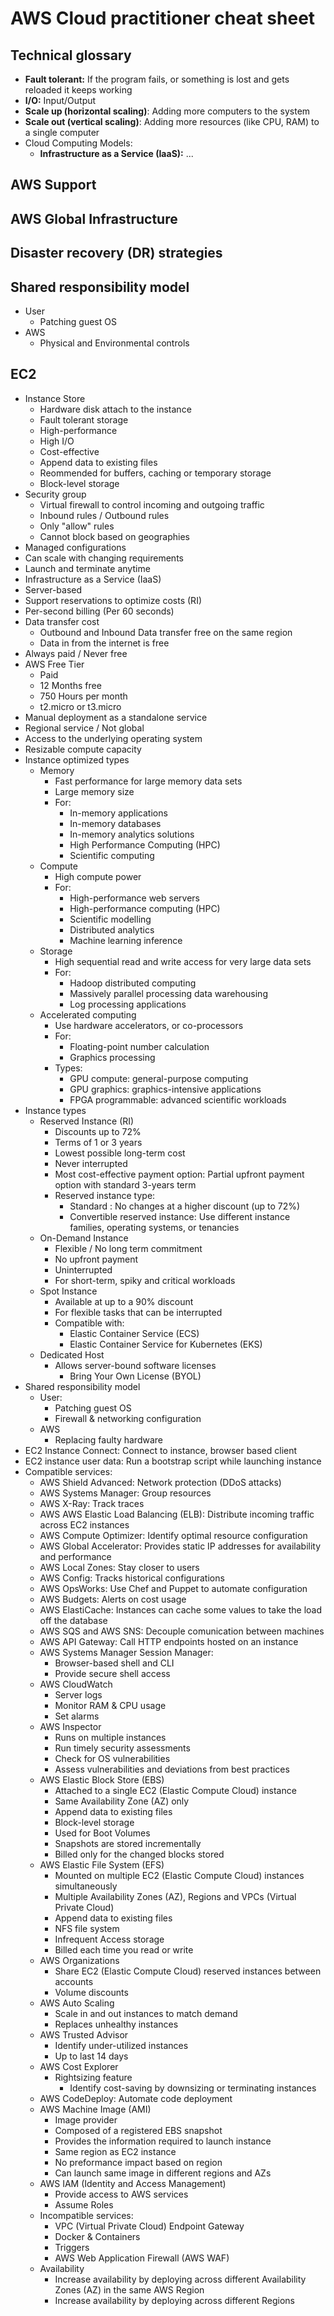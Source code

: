 # AWS Cloud practitioner cheat sheet

## Technical glossary
- **Fault tolerant:** If the program fails, or something is lost and gets reloaded it keeps working
- **I/O:** Input/Output
- **Scale up (horizontal scaling)**: Adding more computers to the system
- **Scale out (vertical scaling)**: Adding more resources (like CPU, RAM) to a single computer
- Cloud Computing Models:
  - **Infrastructure as a Service (IaaS):** ...

## AWS Support

##  AWS Global Infrastructure

## Disaster recovery (DR) strategies

## Shared responsibility model
   - User
     - Patching guest OS
   - AWS
     - Physical and Environmental controls

## EC2
- Instance Store
  - Hardware disk attach to the instance
  - Fault tolerant storage
  - High-performance
  - High I/O
  - Cost-effective
  - Append data to existing files
  - Reommended for buffers, caching or temporary storage
  - Block-level storage
- Security group
  - Virtual firewall to control incoming and outgoing traffic
  - Inbound rules / Outbound rules
  - Only "allow" rules
  - Cannot block based on geographies
- Managed configurations
- Can scale with changing requirements
- Launch and terminate anytime
- Infrastructure as a Service (IaaS)
- Server-based
- Support reservations to optimize costs (RI)
- Per-second billing (Per 60 seconds)
- Data transfer cost
  - Outbound and Inbound Data transfer free on the same region
  - Data in from the internet is free
- Always paid / Never free
- AWS Free Tier
  - Paid
  - 12 Months free
  - 750 Hours per month
  - t2.micro or t3.micro
- Manual deployment as a standalone service
- Regional service / Not global
- Access to the underlying operating system
- Resizable compute capacity
- Instance optimized types
  - Memory
    - Fast performance for  large memory data sets
    - Large memory size
    - For:
      - In-memory applications
      - In-memory databases
      - In-memory analytics solutions
      - High Performance Computing (HPC)
      - Scientific computing
  - Compute
    - High compute power
    - For:
      - High-performance web servers
      - High-performance computing (HPC)
      - Scientific modelling
      - Distributed analytics
      - Machine learning inference
  - Storage
    - High sequential read and write access for very large data sets
    - For:
      - Hadoop distributed computing
      - Massively parallel processing data warehousing
      - Log processing applications
  - Accelerated computing
    - Use hardware accelerators, or co-processors
    - For:
      - Floating-point number calculation
      - Graphics processing
    - Types:
      - GPU compute: general-purpose computing
      - GPU graphics: graphics-intensive applications
      - FPGA programmable: advanced scientific workloads
- Instance types
  - Reserved Instance (RI)
    - Discounts up to 72%
    - Terms of 1 or 3 years
    - Lowest possible long-term cost
    - Never interrupted
    - Most cost-effective payment option: Partial upfront payment option with standard 3-years term
    - Reserved instance type:
      - Standard : No changes at a higher discount (up to 72%)
      - Convertible reserved instance: Use different instance families, operating systems, or tenancies
  - On-Demand Instance
    - Flexible / No long term commitment
    - No upfront payment
    - Uninterrupted
    - For short-term, spiky and critical workloads
  - Spot Instance
    - Available at up to a 90% discount
    - For flexible tasks that can be interrupted
    - Compatible with:
      - Elastic Container Service (ECS)
      - Elastic Container Service for Kubernetes (EKS)
  - Dedicated Host
    - Allows server-bound software licenses
      - Bring Your Own License (BYOL)
- Shared responsibility model
  - User:
    - Patching guest OS
    - Firewall & networking configuration
  - AWS
    - Replacing faulty hardware
- EC2 Instance Connect: Connect to instance, browser based client
- EC2 instance user data: Run a bootstrap script while launching instance
- Compatible services:
  - AWS Shield Advanced: Network protection (DDoS attacks)
  - AWS Systems Manager: Group resources
  - AWS X-Ray: Track traces
  - AWS AWS Elastic Load Balancing (ELB): Distribute incoming traffic across EC2 instances
  - AWS Compute Optimizer: Identify optimal resource configuration
  - AWS Global Accelerator: Provides static IP addresses for availability and performance
  - AWS Local Zones: Stay closer to users
  - AWS Config: Tracks historical configurations
  - AWS OpsWorks: Use Chef and Puppet to automate configuration
  - AWS Budgets: Alerts on cost usage
  - AWS ElastiCache: Instances can cache some values to take the load off the database
  - AWS SQS and AWS SNS: Decouple comunication between machines
  - AWS API Gateway: Call HTTP endpoints hosted on an instance
  - AWS Systems Manager Session Manager:
    - Browser-based shell and CLI
    - Provide secure shell access
  - AWS CloudWatch
    - Server logs
    - Monitor RAM & CPU usage
    - Set alarms
  - AWS Inspector
    - Runs on multiple instances
    - Run timely security assessments
    - Check for OS vulnerabilities
    - Assess vulnerabilities and deviations from best practices
  - AWS Elastic Block Store (EBS)
    - Attached to a single EC2 (Elastic Compute Cloud) instance
    - Same Availability Zone (AZ) only
    - Append data to existing files
    - Block-level storage
    - Used for Boot Volumes
    - Snapshots are stored incrementally
    - Billed only for the changed blocks stored
  - AWS Elastic File System (EFS)
    - Mounted on multiple EC2 (Elastic Compute Cloud) instances simultaneously
    - Multiple Availability Zones (AZ), Regions and VPCs (Virtual Private Cloud)
    - Append data to existing files
    -  NFS file system
    -  Infrequent Access storage
      -  Billed each time you read or write
  - AWS Organizations
    - Share EC2 (Elastic Compute Cloud) reserved instances between accounts
    - Volume discounts
  - AWS Auto Scaling
    - Scale in and out instances to match demand
    - Replaces unhealthy instances
  - AWS Trusted Advisor
    - Identify under-utilized instances
    - Up to last 14 days
  - AWS Cost Explorer
    - Rightsizing feature
      -  Identify cost-saving by downsizing or terminating instances
  - AWS CodeDeploy: Automate code deployment
  - AWS Machine Image (AMI)
    - Image provider
    - Composed of a registered EBS snapshot
    - Provides the information required to launch instance
    - Same region as EC2 instance
    - No preformance impact based on region
    - Can launch same image in different regions and AZs
  - AWS IAM (Identity and Access Management)
    - Provide access to AWS services
    - Assume Roles
  - Incompatible services:
    -  VPC (Virtual Private Cloud) Endpoint Gateway
    -  Docker & Containers
    -  Triggers
    -  AWS Web Application Firewall (AWS WAF)
  - Availability
    - Increase availability by deploying across different Availability Zones (AZ) in the same AWS Region
    - Increase availability by deploying across different Regions
